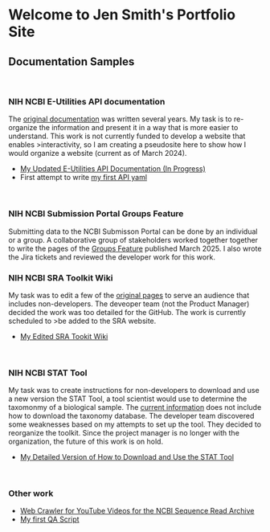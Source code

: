 
# Welcome to Jen Smith's Portfolio Site

## Documentation Samples


&nbsp;


### **NIH NCBI E-Utilities API documentation**

The [original documentation](https://www.ncbi.nlm.nih.gov/books/NBK25500/) was written several years. My task is to re-organize the information and present it in a way that is more easier to understand. This work is not currently funded to develop a website that enables >interactivity, so I am creating a pseudosite here to show how I would organize a website (current as of March 2024). 

  - [My Updated E-Utilities API Documentation (In Progress)](https://github.com/jenpetsmit/eutilities/blob/main/getting_started.md) 
  - First attempt to write [my first API yaml](https://github.com/jenpetsmit/eutilities/blob/main/eutils/yml.md)

&nbsp;

### NIH NCBI Submission Portal Groups Feature

Submitting data to the NCBI Submisson Portal can be done by an individual or a group. A collaborative group of stakeholders worked together together to write the pages of the [Groups Feature](https://submit.ncbi.nlm.nih.gov/help/submission-groups/) published March 2025. I also wrote the Jira tickets and reviewed the developer work for this work.

### **NIH NCBI SRA Toolkit Wiki**

My task was to edit a few of the [original pages](https://github.com/ncbi/sra-tools/wiki) to serve an audience that includes non-developers. The deveoper team (not the Product Manager) decided the work was too detailed for the GitHub. The work is currently scheduled to >be added to the SRA website.

 - [My Edited SRA Tookit Wiki](https://github.com/jenpetsmit/tk_wiki/wiki) 

&nbsp;


### **NIH NCBI STAT Tool**

 My task was to create instructions for non-developers to download and use a new version the STAT Tool, a tool scientist would use to determine the taxomonmy of a biological sample. The [current information](https://github.com/ncbi/ngs-tools/tree/tax/tools/tax) does not include how to download the taxonomy database. The developer team discovered some weaknesses based on my attempts to set up the tool. They decided to reorganize the toolkit. Since the project manager is no longer with the organization, the future of this work is on hold.
 
  * [My Detailed Version of How to Download and Use the STAT Tool](https://github.com/jenpetsmit/STAT_Tool/blob/main/STAT_Tool.md) 
 

&nbsp;


### Other work
* [Web Crawler for YouTube Videos for the NCBI Sequence Read Archive](https://github.com/jenpetsmit/python/blob/main/webcrawler.md)
* [My first QA Script](https://github.com/jenpetsmit/jenpetsmit.github.io/blob/main/docs/QA.md)



&nbsp;

